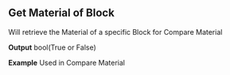 ## Get Material of Block

Will retrieve the Material of a specific Block for Compare Material
<br>

**Output**
bool(True or False)
<br>

**Example**
Used in Compare Material